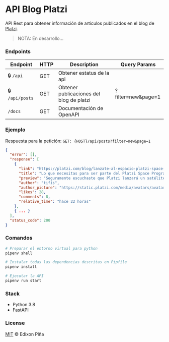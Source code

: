 # API Blog Platzi

API Rest para obtener información de artículos publicados en el blog de [Platzi](https://platzi.com/blog).

> NOTA: En desarrollo...

### Endpoints

| Endpoint        | HTTP | Description                              | Query Params       |
| --------------- | ---- | ---------------------------------------- | ------------------ |
| 🔒 `/api`       | GET  | Obtener estatus de la api                |                    |
| 🔒 `/api/posts` | GET  | Obtener publicaciones del blog de platzi | ?filter=new&page=1 |
| `/docs`         | GET  | Documentación de OpenAPI                 |                    |

### Ejemplo

Respuesta para la petición: `GET: {HOST}/api/posts?filter=new&page=1`

```json
{
  "error": [],
  "response": [
    {
      "link": "https://platzi.com/blog/lanzate-al-espacio-platzi-space-program/",
      "title": "Lo que necesitas para ser parte del Platzi Space Program",
      "preview": "Seguramente escuchaste que Platzi lanzará un satélite al espacio. Quizás lo que no sabes es que puedes ser parte de esta misión con toda la comunidad durante...",
      "author": "tifis",
      "author_picture": "https://static.platzi.com/media/avatars/avatars/tifis_d17a3072-f911-4a99-b523-bd4fe83265ad.jpeg",
      "likes": 28,
      "comments": 8,
      "relative_time": "hace 22 horas"
    },
    { ... }
  ],
  "status_code": 200
}
```

### Comandos

```sh
# Preparar el entorno virtual para python
pipenv shell

# Instalar todas las dependencias descritas en Pipfile
pipenv install

# Ejecutar la API
pipenv run start
```

### Stack

- Python 3.8
- FastAPI

### License

[MIT](./LICENSE) &copy; Edixon Piña
